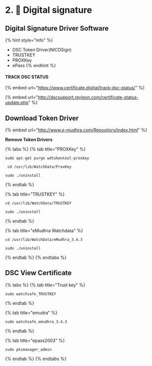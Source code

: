 # 2. 🔐 Digital signature

## Digital Signature Driver Software

{% hint style="info" %}
* DSC Token Driver\(NICDSign\)
* TRUSTKEY
* PROXKey
* ePass
{% endhint %}

#### TRACK DSC STATUS

{% embed url="https://www.certificate.digital/track-dsc-status/" %}

{% embed url="http://dscsupport.reyleon.com/certificate-status-update.php" %}

## Download Token Driver

{% embed url="http://www.e-mudhra.com/Repository/index.html" %}



 **Remove Token Drivers**

{% tabs %}
{% tab title="PROXKey" %}
```text
sudo apt-get purge wdtokentool-proxkey
```

```text
 cd /usr/lib/WatchData/ProxKey
```

```text
sudo ./uninstall 
```
{% endtab %}

{% tab title="TRUSTKEY" %}
```text
cd /usr/lib/WatchData/TRUSTKEY
```

```text
sudo ./uninstall 
```
{% endtab %}

{% tab title="eMudhra Watchdata" %}
```text
cd /usr/lib/WatchData/eMudhra_3.4.3
```

```text
sudo ./uninstall
```
{% endtab %}
{% endtabs %}

## DSC View Certificate

{% tabs %}
{% tab title="Trust key" %}
```text
sudo watchsafe_TRUSTKEY
```
{% endtab %}

{% tab title="emudra" %}
```text
sudo watchsafe_emudhra_3.4.3
```
{% endtab %}

{% tab title="epass2003" %}
```text
sudo pkimanager_admin
```
{% endtab %}
{% endtabs %}

